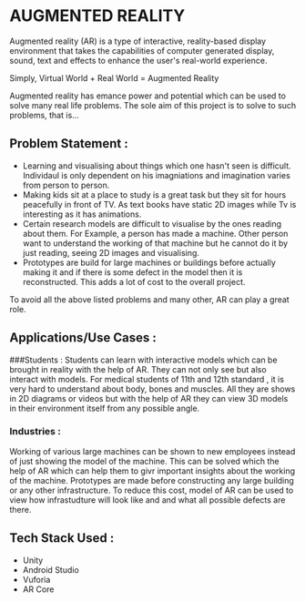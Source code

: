 # AUGMENTED REALITY

Augmented reality (AR) is a type of interactive, reality-based display environment that takes the capabilities of 
computer generated display, sound, text and effects to enhance the user's real-world experience. 

Simply, Virtual World + Real World = Augmented Reality

Augmented reality has emance power and potential which can be used to solve many real life problems. 
The sole aim of this project is to solve to such problems, that is...

## Problem Statement : 
* Learning and visualising about things which one hasn't seen is difficult. 
Individaul is only dependent on his imagniations and imagination varies from person to person. 
* Making kids sit at a place to study is a great task but they sit for hours peacefully in front of TV.
As text books have static 2D images while Tv is interesting as it has animations. 
* Certain research models are difficult to visualise by the ones reading about them.
 For Example, a person has made a machine. Other person want to understand the working of
 that machine but he cannot do it by just reading, seeing 2D images and visualising.
* Prototypes are build for large machines or buildings before actually making it and if
there is some defect in the model then it is reconstructed. This adds a lot of cost to the overall project. 

To avoid all the above listed problems and many other, AR can play a great role. 

## Applications/Use Cases :
###Students : 
Students can learn with interactive models which can be brought in reality with the help of AR. They can not only see but also interact with models. For medical students of 11th and 12th standard , it is very hard to understand about body, bones and muscles. All they are shows in 2D diagrams or videos but with the help of AR they can view 3D models in their environment itself from any possible angle.
### Industries :
Working of various large machines can be shown to new employees instead of just showing the model of the machine.
This can be solved which the help of AR which can help them to givr important insights about the working of the machine.
Prototypes are made before constructing any large building or any other infrastructure. To reduce this cost, model of
AR can be used to view how infrastudture will look like and and what all possible defects are there.

## Tech Stack Used :
* Unity
* Android Studio
* Vuforia 
* AR Core
